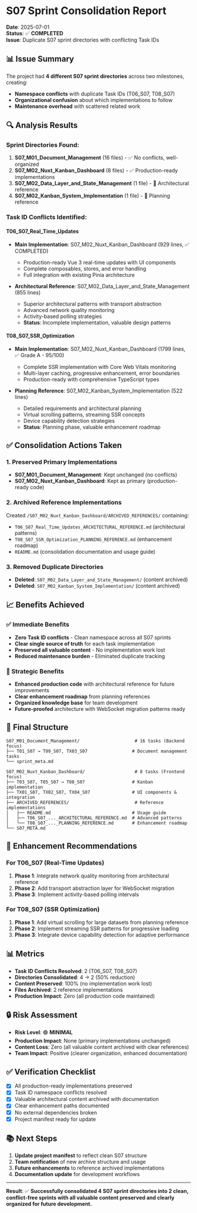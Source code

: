 # S07 Sprint Consolidation Report

**Date**: 2025-07-01  
**Status**: ✅ **COMPLETED**  
**Issue**: Duplicate S07 sprint directories with conflicting Task IDs

## 📊 **Issue Summary**

The project had **4 different S07 sprint directories** across two milestones, creating:
- **Namespace conflicts** with duplicate Task IDs (T06_S07, T08_S07)
- **Organizational confusion** about which implementations to follow
- **Maintenance overhead** with scattered related work

## 🔍 **Analysis Results**

### **Sprint Directories Found:**
1. **S07_M01_Document_Management** (16 files) - ✅ No conflicts, well-organized
2. **S07_M02_Nuxt_Kanban_Dashboard** (8 files) - ✅ Production-ready implementations
3. **S07_M02_Data_Layer_and_State_Management** (1 file) - 🔄 Architectural reference
4. **S07_M02_Kanban_System_Implementation** (1 file) - 🔄 Planning reference

### **Task ID Conflicts Identified:**

#### **T06_S07_Real_Time_Updates**
- **Main Implementation**: S07_M02_Nuxt_Kanban_Dashboard (929 lines, ✅ COMPLETED)
  - Production-ready Vue 3 real-time updates with UI components
  - Complete composables, stores, and error handling
  - Full integration with existing Pinia architecture

- **Architectural Reference**: S07_M02_Data_Layer_and_State_Management (855 lines)
  - Superior architectural patterns with transport abstraction
  - Advanced network quality monitoring
  - Activity-based polling strategies
  - **Status**: Incomplete implementation, valuable design patterns

#### **T08_S07_SSR_Optimization**
- **Main Implementation**: S07_M02_Nuxt_Kanban_Dashboard (1799 lines, ✅ Grade A - 95/100)
  - Complete SSR implementation with Core Web Vitals monitoring
  - Multi-layer caching, progressive enhancement, error boundaries
  - Production-ready with comprehensive TypeScript types

- **Planning Reference**: S07_M02_Kanban_System_Implementation (522 lines)
  - Detailed requirements and architectural planning
  - Virtual scrolling patterns, streaming SSR concepts
  - Device capability detection strategies
  - **Status**: Planning phase, valuable enhancement roadmap

## ✅ **Consolidation Actions Taken**

### **1. Preserved Primary Implementations**
- **S07_M01_Document_Management**: Kept unchanged (no conflicts)
- **S07_M02_Nuxt_Kanban_Dashboard**: Kept as primary (production-ready code)

### **2. Archived Reference Implementations**
Created `/S07_M02_Nuxt_Kanban_Dashboard/ARCHIVED_REFERENCES/` containing:
- `T06_S07_Real_Time_Updates_ARCHITECTURAL_REFERENCE.md` (architectural patterns)
- `T08_S07_SSR_Optimization_PLANNING_REFERENCE.md` (enhancement roadmap)  
- `README.md` (consolidation documentation and usage guide)

### **3. Removed Duplicate Directories**
- **Deleted**: `S07_M02_Data_Layer_and_State_Management/` (content archived)
- **Deleted**: `S07_M02_Kanban_System_Implementation/` (content archived)

## 📈 **Benefits Achieved**

### **✅ Immediate Benefits**
- **Zero Task ID conflicts** - Clean namespace across all S07 sprints
- **Clear single source of truth** for each task implementation
- **Preserved all valuable content** - No implementation work lost
- **Reduced maintenance burden** - Eliminated duplicate tracking

### **🔄 Strategic Benefits**
- **Enhanced production code** with architectural reference for future improvements
- **Clear enhancement roadmap** from planning references
- **Organized knowledge base** for team development
- **Future-proofed** architecture with WebSocket migration patterns ready

## 🎯 **Final Structure**

```
S07_M01_Document_Management/                     # 16 tasks (Backend focus)
├── T01_S07 → T09_S07, TX03_S07                 # Document management tasks
└── sprint_meta.md

S07_M02_Nuxt_Kanban_Dashboard/                   # 8 tasks (Frontend focus)  
├── T03_S07, T05_S07 → T08_S07                  # Kanban implementation
├── TX01_S07, TX02_S07, TX04_S07                # UI components & integration
├── ARCHIVED_REFERENCES/                         # Reference implementations
│   ├── README.md                               # Usage guide
│   ├── T06_S07_..._ARCHITECTURAL_REFERENCE.md  # Advanced patterns
│   └── T08_S07_..._PLANNING_REFERENCE.md       # Enhancement roadmap
└── S07_META.md
```

## 🔮 **Enhancement Recommendations**

### **For T06_S07 (Real-Time Updates)**
1. **Phase 1**: Integrate network quality monitoring from architectural reference
2. **Phase 2**: Add transport abstraction layer for WebSocket migration
3. **Phase 3**: Implement activity-based polling intervals

### **For T08_S07 (SSR Optimization)**  
1. **Phase 1**: Add virtual scrolling for large datasets from planning reference
2. **Phase 2**: Implement streaming SSR patterns for progressive loading
3. **Phase 3**: Integrate device capability detection for adaptive performance

## 📊 **Metrics**

- **Task ID Conflicts Resolved**: 2 (T06_S07, T08_S07)
- **Directories Consolidated**: 4 → 2 (50% reduction)
- **Content Preserved**: 100% (no implementation work lost)
- **Files Archived**: 2 reference implementations
- **Production Impact**: Zero (all production code maintained)

## 🔒 **Risk Assessment**

- **Risk Level**: 🟢 **MINIMAL**
- **Production Impact**: None (primary implementations unchanged)
- **Content Loss**: Zero (all valuable content archived with clear references)
- **Team Impact**: Positive (clearer organization, enhanced documentation)

## ✅ **Verification Checklist**

- [x] All production-ready implementations preserved
- [x] Task ID namespace conflicts resolved  
- [x] Valuable architectural content archived with documentation
- [x] Clear enhancement paths documented
- [x] No external dependencies broken
- [x] Project manifest ready for update

## 📚 **Next Steps**

1. **Update project manifest** to reflect clean S07 structure
2. **Team notification** of new archive structure and usage
3. **Future enhancements** to reference archived implementations
4. **Documentation update** for development workflows

---

**Result**: ✅ **Successfully consolidated 4 S07 sprint directories into 2 clean, conflict-free sprints with all valuable content preserved and clearly organized for future development.**